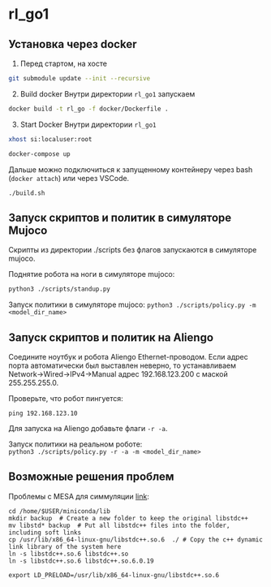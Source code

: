 # rl_go1

## Установка через docker

1. Перед стартом, на хосте
```bash
git submodule update --init --recursive
```

2. Build docker
Внутри директории ```rl_go1``` запускаем
```bash
docker build -t rl_go -f docker/Dockerfile .
```

3. Start Docker
Внутри директории ```rl_go1```

```bash
xhost si:localuser:root

docker-compose up
```
Дальше можно подключиться к запущенному контейнеру через bash (`docker attach`) или через VSCode.

```
./build.sh
```

## Запуск скриптов и политик в симуляторе Mujoco

Скрипты из директории ./scripts без флагов запускаются в симуляторе mujoco. 

Поднятие робота на ноги в симуляторе mujoco:
```bash
python3 ./scripts/standup.py
```

Запуск политики в симуляторе mujoco: 
```python3 ./scripts/policy.py -m <model_dir_name>```

## Запуск скриптов и политик на Aliengo

Соедините ноутбук и робота Aliengo Ethernet-проводом. Если адрес порта автоматически был выставлен неверно, то устанавливаем Network->Wired->IPv4->Manual адрес 192.168.123.200 с маской 255.255.255.0.

Проверьте, что робот пингуется:

```ping 192.168.123.10```

Для запуска на Aliengo добавьте флаги `-r -a`.

Запуск политики на реальном роботе:  
```python3 ./scripts/policy.py -r -a -m <model_dir_name>```

## Возможные решения проблем

Проблемы с MESA для симмуляции [link](https://stackoverflow.com/questions/72110384/libgl-error-mesa-loader-failed-to-open-iris):
```
cd /home/$USER/miniconda/lib
mkdir backup  # Create a new folder to keep the original libstdc++
mv libstd* backup  # Put all libstdc++ files into the folder, including soft links
cp /usr/lib/x86_64-linux-gnu/libstdc++.so.6  ./ # Copy the c++ dynamic link library of the system here
ln -s libstdc++.so.6 libstdc++.so
ln -s libstdc++.so.6 libstdc++.so.6.0.19
```

```
export LD_PRELOAD=/usr/lib/x86_64-linux-gnu/libstdc++.so.6
```